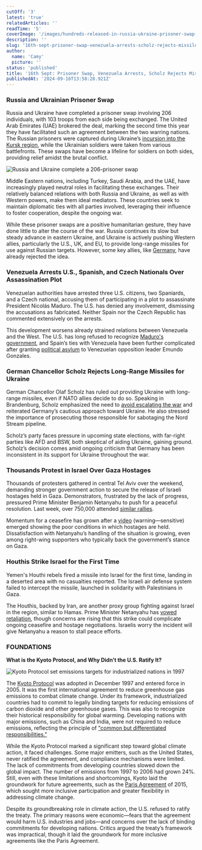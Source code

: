 ```yaml
---
cutOff: '3'
latest: 'true'
relatedArticles: ''
readTime: '5'
coverImage: '/images/hundreds-released-in-russia-ukraine-prisoner-swap-deal-MxMj.webp'
description: ''
slug: '16th-sept-prisoner-swap-venezuela-arrests-scholz-rejects-missiles-for-ukraine'
author:
  name: 'Camy'
  picture: ''
status: 'published'
title: '16th Sept: Prisoner Swap, Venezuela Arrests, Scholz Rejects Missiles for Ukraine'
publishedAt: '2024-09-16T13:58:28.921Z'
---
```


### Russia and Ukrainian Prisoner Swap

Russia and Ukraine have completed a prisoner swap involving 206 individuals, with 103 troops from each side being exchanged. The United Arab Emirates (UAE) brokered the deal, marking the second time this year they have facilitated such an agreement between the two warring nations. The Russian prisoners were captured during Ukraine’s [incursion into the Kursk region](https://apnews.com/article/russia-ukraine-war-kursk-incursion-putin-1178b99b32b476816db3a48ffa06b11a), while the Ukrainian soldiers were taken from various battlefronts. These swaps have become a lifeline for soldiers on both sides, providing relief amidst the brutal conflict.

![Russia and Ukraine complete a 206-prisoner swap](/images/hundreds-released-in-russia-ukraine-prisoner-swap-deal-k4Nz.webp)

Middle Eastern nations, including Turkey, Saudi Arabia, and the UAE, have increasingly played neutral roles in facilitating these exchanges. Their relatively balanced relations with both Russia and Ukraine, as well as with Western powers, make them ideal mediators. These countries seek to maintain diplomatic ties with all parties involved, leveraging their influence to foster cooperation, despite the ongoing war.

While these prisoner swaps are a positive humanitarian gesture, they have done little to alter the course of the war. Russia continues its slow but steady advance in eastern Ukraine, and Ukraine is actively pushing Western allies, particularly the U.S., UK, and EU, to provide long-range missiles for use against Russian targets. However, some key allies, like [Germany](https://www.dw.com/en/germanys-scholz-rules-out-long-range-weapons-for-ukraine/a-70219078), have already rejected the idea.

### Venezuela Arrests U.S., Spanish, and Czech Nationals Over Assassination Plot

Venezuelan authorities have arrested three U.S. citizens, two Spaniards, and a Czech national, accusing them of participating in a plot to assassinate President Nicolás Maduro. The U.S. has denied any involvement, dismissing the accusations as fabricated. Neither Spain nor the Czech Republic has commented extensively on the arrests.

This development worsens already strained relations between Venezuela and the West. The U.S. has long refused to recognize [Maduro's government](https://www.aljazeera.com/news/2024/7/29/venezuela-election-observers-urge-transparency-as-maduro-claims-victory), and Spain’s ties with Venezuela have been further complicated after granting [political asylum](https://edition.cnn.com/2024/09/08/americas/venezuela-opposition-candidate-gonzalez-spain-intl-hnk/index.html) to Venezuelan opposition leader Emundo Gonzales.

### German Chancellor Scholz Rejects Long-Range Missiles for Ukraine

German Chancellor Olaf Scholz has ruled out providing Ukraine with long-range missiles, even if NATO allies decide to do so. Speaking in Brandenburg, Scholz emphasized the need to [avoid escalating the war](https://www.dw.com/en/german-chancellor-olaf-scholz-wants-swift-peace-in-ukraine/a-70215563) and reiterated Germany’s cautious approach toward Ukraine. He also stressed the importance of prosecuting those responsible for sabotaging the Nord Stream pipeline.

Scholz’s party faces pressure in upcoming state elections, with far-right parties like AFD and BSW, both skeptical of aiding Ukraine, gaining ground. Scholz’s decision comes amid ongoing criticism that Germany has been inconsistent in its support for Ukraine throughout the war.

### Thousands Protest in Israel Over Gaza Hostages

Thousands of protesters gathered in central Tel Aviv over the weekend, demanding stronger government action to secure the release of Israeli hostages held in Gaza. Demonstrators, frustrated by the lack of progress, pressured Prime Minister Benjamin Netanyahu to push for a peaceful resolution. Last week, over 750,000 attended [similar rallies](https://www.aljazeera.com/gallery/2024/9/8/tens-of-thousands-of-israelis-protest-as-calls-for-captive-deal-intensify).

Momentum for a ceasefire has grown after a [video](https://apnews.com/article/gaza-hostages-tunnel-israel-hamas-2a86b4287b548832f31429816b5ea482) (warning—sensitive) emerged showing the poor conditions in which hostages are held. Dissatisfaction with Netanyahu’s handling of the situation is growing, even among right-wing supporters who typically back the government’s stance on Gaza.

### Houthis Strike Israel for the First Time

Yemen's Houthi rebels fired a missile into Israel for the first time, landing in a deserted area with no casualties reported. The Israeli air defense system failed to intercept the missile, launched in solidarity with Palestinians in Gaza.

The Houthis, backed by Iran, are another proxy group fighting against Israel in the region, similar to Hamas. Prime Minister Netanyahu has [vowed retaliation](https://www.gov.il/en/pages/spoke-start150924), though concerns are rising that this strike could complicate ongoing ceasefire and hostage negotiations. Israelis worry the incident will give Netanyahu a reason to stall peace efforts.

### FOUNDATIONS

**What is the Kyoto Protocol, and Why Didn’t the U.S. Ratify It?**

![Kyoto Protocol set emissions targets for industrialized nations in 1997](/images/what-is-kyoto-protocol--Y0Nz.webp)

The [Kyoto Protocol](https://unfccc.int/kyoto_protocol) was adopted in December 1997 and entered force in 2005. It was the first international agreement to reduce greenhouse gas emissions to combat climate change. Under its framework, industrialized countries had to commit to legally binding targets for reducing emissions of carbon dioxide and other greenhouse gases. This was also to recognize their historical responsibility for global warming. Developing nations with major emissions, such as China and India, were not required to reduce emissions, reflecting the principle of ["common but differentiated responsibilities.”](https://www.britannica.com/topic/common-but-differentiated-responsibilities)

While the Kyoto Protocol marked a significant step toward global climate action, it faced challenges. Some major emitters, such as the United States, never ratified the agreement, and compliance mechanisms were limited. The lack of commitments from developing countries slowed down the global impact. The number of emissions from 1997 to 2006 had grown 24%. Still, even with these limitations and shortcomings, Kyoto laid the groundwork for future agreements, such as the [Paris Agreement](https://unfccc.int/process-and-meetings/the-paris-agreement) of 2015, which sought more inclusive participation and greater flexibility in addressing climate change.

Despite its groundbreaking role in climate action, the U.S. refused to ratify the treaty. The primary reasons were economic—fears that the agreement would harm U.S. industries and jobs—and concerns over the lack of binding commitments for developing nations. Critics argued the treaty’s framework was impractical, though it laid the groundwork for more inclusive agreements like the Paris Agreement.